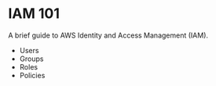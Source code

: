 # IAM 101

A brief guide to AWS Identity and Access Management (IAM).

- Users
- Groups
- Roles
- Policies

